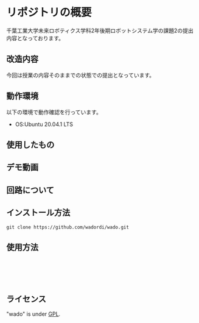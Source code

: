 # リポジトリの概要
千葉工業大学未来ロボティクス学科2年後期ロボットシステム学の課題2の提出内容となっております。

## 改造内容
今回は授業の内容そのままでの状態での提出となっています。

## 動作環境
以下の環境で動作確認を行っています。
* OS:Ubuntu 20.04.1 LTS

## 使用したもの

## デモ動画

## 回路について

## インストール方法
`git clone https://github.com/wadordi/wado.git`

## 使用方法
` `   
` `  
` `  
``
``
``
``
``
``


## ライセンス
"wado" is under [GPL](http://www.gnu.org/licenses/gpl-3.0.html).
